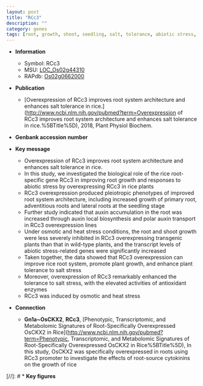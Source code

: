 ```yaml
---
layout: post
title: "RCc3"
description: ""
category: genes
tags: [root, growth, shoot, seedling, salt, tolerance, abiotic stress, auxin, salt tolerance, salt stress, stress, architecture, biotic stress, auxin transport, lateral root, adventitious root, primary root, plant growth, root system architecture]
---
```


* **Information**  
    + Symbol: RCc3  
    + MSU: [LOC_Os02g44310](http://rice.uga.edu/cgi-bin/ORF_infopage.cgi?orf=LOC_Os02g44310)  
    + RAPdb: [Os02g0662000](https://rapdb.dna.affrc.go.jp/locus/?name=Os02g0662000)  

* **Publication**  
    + [Overexpression of RCc3 improves root system architecture and enhances salt tolerance in rice.](http://www.ncbi.nlm.nih.gov/pubmed?term=Overexpression of RCc3 improves root system architecture and enhances salt tolerance in rice.%5BTitle%5D), 2018, Plant Physiol Biochem.

* **Genbank accession number**  

* **Key message**  
    + Overexpression of RCc3 improves root system architecture and enhances salt tolerance in rice.
    + In this study, we investigated the biological role of the rice root-specific gene RCc3 in improving root growth and responses to abiotic stress by overexpressing RCc3 in rice plants
    + RCc3 overexpression produced pleiotropic phenotypes of improved root system architecture, including increased growth of primary root, adventitious roots and lateral roots at the seedling stage
    + Further study indicated that auxin accumulation in the root was increased through auxin local biosynthesis and polar auxin transport in RCc3 overexpression lines
    + Under osmotic and heat stress conditions, the root and shoot growth were less severely inhibited in RCc3 overexpressing transgenic plants than that in wild-type plants, and the transcript levels of abiotic stress-related genes were significantly increased
    + Taken together, the data showed that RCc3 overexpression can improve rice root system, promote plant growth, and enhance plant tolerance to salt stress
    + Moreover, overexpression of RCc3 remarkably enhanced the tolerance to salt stress, with the elevated activities of antioxidant enzymes
    + RCc3 was induced by osmotic and heat stress

* **Connection**  
    + __Gn1a~OsCKX2__, __RCc3__, [Phenotypic, Transcriptomic, and Metabolomic Signatures of Root-Specifically Overexpressed OsCKX2 in Rice](http://www.ncbi.nlm.nih.gov/pubmed?term=Phenotypic, Transcriptomic, and Metabolomic Signatures of Root-Specifically Overexpressed OsCKX2 in Rice%5BTitle%5D),  In this study, OsCKX2 was specifically overexpressed in roots using RCc3 promoter to investigate the effects of root-source cytokinins on the growth of rice

[//]: # * **Key figures**  


